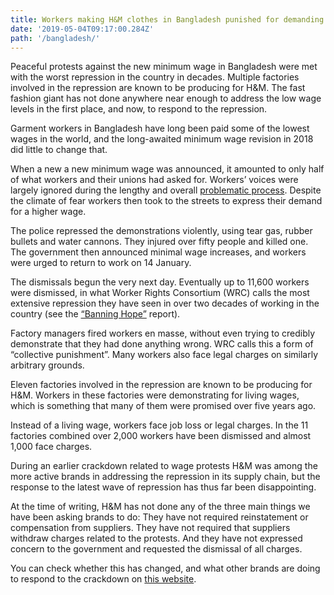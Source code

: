 ```yaml
---
title: Workers making H&M clothes in Bangladesh punished for demanding higher wages
date: '2019-05-04T09:17:00.284Z'
path: '/bangladesh/'
---
```


Peaceful protests against the new minimum wage in Bangladesh were met with the worst repression in the country in decades. Multiple factories involved in the repression are known to be producing for H&M. The fast fashion giant has not done anywhere near enough to address the low wage levels in the first place, and now, to respond to the repression.

<!-- end -->

Garment workers in Bangladesh have long been paid some of the lowest wages in the world, and the long-awaited minimum wage revision in 2018 did little to change that.

When a new a new minimum wage was announced, it amounted to only half of what workers and their unions had asked for. Workers’ voices were largely ignored during the lengthy and overall [problematic process](https://cleanclothes.org/news/2018/09/21/outrageous-new-minimum-wage-announced-in-bangladesh). Despite the climate of fear workers then took to the streets to express their demand for a higher wage.

The police repressed the demonstrations violently, using tear gas, rubber bullets and water cannons. They injured over fifty people and killed one. The government then announced minimal wage increases, and workers were urged to return to work on 14 January.

The dismissals begun the very next day. Eventually up to 11,600 workers were dismissed, in what Worker Rights Consortium (WRC) calls the most extensive repression they have seen in over two decades of working in the country (see the [“Banning Hope”](http://tinyurl.com/banninghope) report).

Factory managers fired workers en masse, without even trying to credibly demonstrate that they had done anything wrong. WRC calls this a form of “collective punishment”. Many workers also face legal charges on similarly arbitrary grounds.

Eleven factories involved in the repression are known to be producing for H&M. Workers in these factories were demonstrating for living wages, which is something that many of them were promised over five years ago.

Instead of a living wage, workers face job loss or legal charges. In the 11 factories combined over 2,000 workers have been dismissed and almost 1,000 face charges.

During an earlier crackdown related to wage protests H&M was among the more active brands in addressing the repression in its supply chain, but the response to the latest wave of repression has thus far been disappointing.

At the time of writing, H&M has not done any of the three main things we have been asking brands to do: They have not required reinstatement or compensation from suppliers. They have not required that suppliers withdraw charges related to the protests. And they have not expressed concern to the government and requested the dismissal of all charges.

You can check whether this has changed, and what other brands are doing to respond to the crackdown on [this website](http://laborrights.org/2019crackdown).
